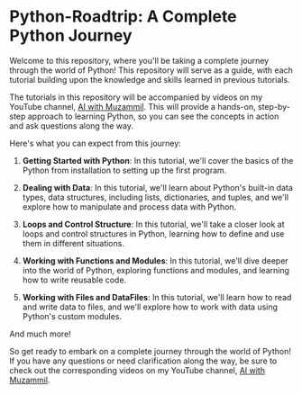 # Python-Roadtrip: A Complete Python Journey

Welcome to this repository, where you'll be taking a complete journey through the world of Python! This repository will serve as a guide, with each tutorial building upon the knowledge and skills learned in previous tutorials.

The tutorials in this repository will be accompanied by videos on my YouTube channel, [AI with Muzammil](https://www.youtube.com/@AIwithMuzammil). This will provide a hands-on, step-by-step approach to learning Python, so you can see the concepts in action and ask questions along the way.

Here's what you can expect from this journey:

1. **Getting Started with Python**: In this tutorial, we'll cover the basics of the Python from installation to setting up the first program.

2. **Dealing with Data**: In this tutorial, we'll learn about Python's built-in data types, data structures, including lists, dictionaries, and tuples, and we'll explore how to manipulate and process data with Python.

3. **Loops and Control Structure**: In this tutorial, we'll take a closer look at loops and control structures in Python, learning how to define and use them in different situations.

4. **Working with Functions and Modules**: In this tutorial, we'll dive deeper into the world of Python, exploring functions and modules, and learning how to write reusable code.

5. **Working with Files and DataFiles**: In this tutorial, we'll learn how to read and write data to files, and we'll explore how to work with data using Python's custom modules.

And much more!

So get ready to embark on a complete journey through the world of Python! If you have any questions or need clarification along the way, be sure to check out the corresponding videos on my YouTube channel, [AI with Muzammil](https://www.youtube.com/@AIwithMuzammil).
